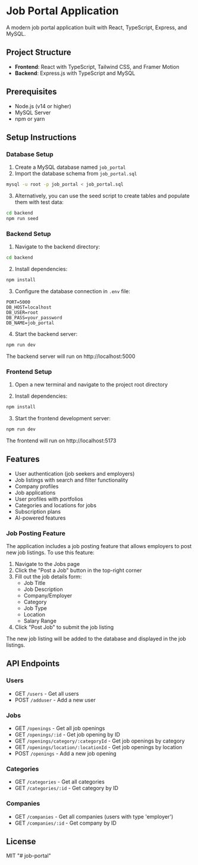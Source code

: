 # Job Portal Application

A modern job portal application built with React, TypeScript, Express, and
MySQL.

## Project Structure

- **Frontend**: React with TypeScript, Tailwind CSS, and Framer Motion
- **Backend**: Express.js with TypeScript and MySQL

## Prerequisites

- Node.js (v14 or higher)
- MySQL Server
- npm or yarn

## Setup Instructions

### Database Setup

1. Create a MySQL database named `job_portal`
2. Import the database schema from `job_portal.sql`

```bash
mysql -u root -p job_portal < job_portal.sql
```

3. Alternatively, you can use the seed script to create tables and populate them
   with test data:

```bash
cd backend
npm run seed
```

### Backend Setup

1. Navigate to the backend directory:

```bash
cd backend
```

2. Install dependencies:

```bash
npm install
```

3. Configure the database connection in `.env` file:

```
PORT=5000
DB_HOST=localhost
DB_USER=root
DB_PASS=your_password
DB_NAME=job_portal
```

4. Start the backend server:

```bash
npm run dev
```

The backend server will run on http://localhost:5000

### Frontend Setup

1. Open a new terminal and navigate to the project root directory

2. Install dependencies:

```bash
npm install
```

3. Start the frontend development server:

```bash
npm run dev
```

The frontend will run on http://localhost:5173

## Features

- User authentication (job seekers and employers)
- Job listings with search and filter functionality
- Company profiles
- Job applications
- User profiles with portfolios
- Categories and locations for jobs
- Subscription plans
- AI-powered features

### Job Posting Feature

The application includes a job posting feature that allows employers to post new
job listings. To use this feature:

1. Navigate to the Jobs page
2. Click the "Post a Job" button in the top-right corner
3. Fill out the job details form:
   - Job Title
   - Job Description
   - Company/Employer
   - Category
   - Job Type
   - Location
   - Salary Range
4. Click "Post Job" to submit the job listing

The new job listing will be added to the database and displayed in the job
listings.

## API Endpoints

### Users

- GET `/users` - Get all users
- POST `/adduser` - Add a new user

### Jobs

- GET `/openings` - Get all job openings
- GET `/openings/:id` - Get job opening by ID
- GET `/openings/category/:categoryId` - Get job openings by category
- GET `/openings/location/:locationId` - Get job openings by location
- POST `/openings` - Add a new job opening

### Categories

- GET `/categories` - Get all categories
- GET `/categories/:id` - Get category by ID

### Companies

- GET `/companies` - Get all companies (users with type 'employer')
- GET `/companies/:id` - Get company by ID

## License

MIT
"# job-portal" 
